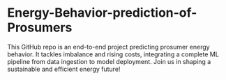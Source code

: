 # Energy-Behavior-prediction-of-Prosumers
This GitHub repo is an end-to-end project predicting prosumer energy behavior. It tackles imbalance and rising costs, integrating a complete ML pipeline from data ingestion to model deployment. Join us in shaping a sustainable and efficient energy future!
